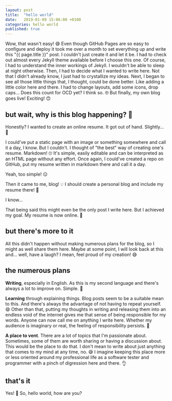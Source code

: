 ```yaml
---
layout: post
title:  "hello world"
date:   2019-01-09 15:06:00 +0100
categories: hello world
published: true
---
```

Wow, that wasn't easy! 😅 Even though GitHub Pages are so easy to configure and deploy it took me over a month to set everything up and write this "{{ page.title }}" post. I couldn't just create it and let it be. I had to check out almost every Jekyll theme available before I choose this one. Of course, I had to understand the inner workings of Jekyll. I wouldn't be able to sleep at night otherwise. Then, I had to decide what I wanted to write here. Not that I didn't already know, I just had to crystallize my ideas. Next, I began to see all those little things that, I thought, could be done better. Like adding a little color here and there. I had to change layouts, add some icons, drop caps... Does this count for OCD yet? I think so. 🤓 But finally, my own blog goes live! Exciting! 🙃

## but wait, why is this blog happening? 🤔

Honestly? I wanted to create an online resume. It got out of hand. Slightly... 🤭

I could've put a static page with an image or something somewhere and call it a day, I know. But I couldn't. I thought of "the best" way of creating one's resume. Markdown! 🙄 It's simple, easily editable and can be interpreted as an HTML page without any effort. Once again, I could've created a repo on GitHub, put my resume written in markdown there and call it a day.

Yeah, too simple! 😑

Then it came to me, blog! 💡 I should create a personal blog and include my resume there! 🤯

I know...

That being said this might even be the only post I write here. But I achieved my goal. My resume is now online. 🎉

## but there's more to it

All this didn't happen without making numerous plans for the blog, so I might as well share them here. Maybe at some point, I will look back at this and... well, have a laugh? I mean, feel proud of my creation! 😅

## the numerous plans

**Writing**, especially in English. As this is my second language and there's always a lot to improve on. Simple. 👏

**Learning** through explaining things. Blog posts seem to be a suitable mean to this. And there's always the advantage of not having to repeat yourself. 😄 Other than that, putting my thoughts in writing and releasing them into an endless void of the internet gives me that sense of being responsible for my words. Anyone can now call me on anything I write here. Whether my audience is imaginary or real, the feeling of responsibility persists. 🤪

**A place to vent**. There are a lot of topics that I'm passionate about. Sometimes, some of them are worth sharing or having a discussion about. This would be the place to do that. I don't mean to write about just anything that comes to my mind at any time, no. 😅 I imagine keeping this place more or less oriented around my professional life as a software tester and programmer with a pinch of digression here and there. 👌

## that's it

Yes! 🙌 So, hello world, how are you?